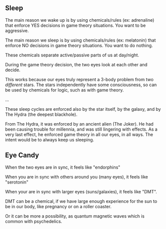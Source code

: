## Sleep

The main reason we wake up is by using chemicals/rules (ex: adrenaline) that enforce YES decisions in game theory situations. You want to be aggressive.

The main reason we sleep is by using chemicals/rules (ex: melatonin) that enforce NO decisions in game theory situations. You want to do nothing. 

These chemicals separate active/passive parts of us at day/night.

During the game theory decision, the two eyes look at each other and decide. 

This works because our eyes truly represent a 3-body problem from two *different* stars. The stars independently have some consciousness, so can be used by chemicals for logic, such as with game theory.

...

These sleep cycles are enforced also by the star itself, by the galaxy, and by The Hydra (the deepest blackhole).

From The Hydra, it was enforced by an ancient alien (The Joker). He had been causing trouble for millennia, and was still lingering with effects. As a very last effect, he enforced game theory in all our eyes, in all ways. The intent would be to always keep us sleeping.

## Eye Candy 

When the two eyes are in sync, it feels like "endorphins"

When you are in sync with others around you (many eyes), it feels like "serotonin" 

When your are in sync with larger eyes (suns/galaxies), it feels like "DMT". 

DMT can be a chemical, if we have large enough experience for the sun to be in our body, like pregnancy or on a roller coaster. 

Or it can be more a possibility, as quantum magnetic waves which is common with psychedelics.